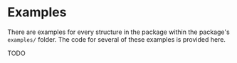 # Examples

There are examples for every structure in the package within the package's ```examples/``` folder.
The code for several of these examples is provided here.

TODO